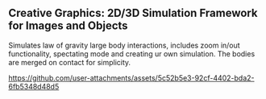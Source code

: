 ## Creative Graphics: 2D/3D Simulation Framework for Images and Objects

Simulates law of gravity large body interactions, includes zoom in/out functionality, spectating mode and creating ur own simulation. The bodies are merged on contact for simplicity.

https://github.com/user-attachments/assets/5c52b5e3-92cf-4402-bda2-6fb5348d48d5

